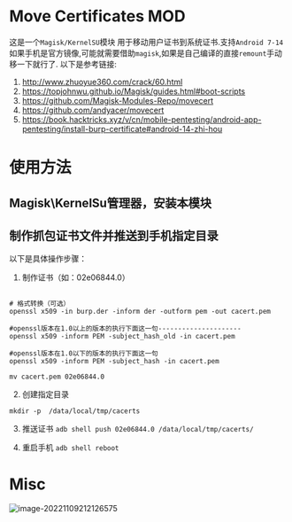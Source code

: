# Move Certificates MOD
这是一个`Magisk/KernelSU`模块 用于移动用户证书到系统证书.支持`Android 7-14`
如果手机是官方镜像,可能就需要借助`magisk`,如果是自己编译的直接`remount`手动移一下就行了.
以下是参考链接:
1. http://www.zhuoyue360.com/crack/60.html
2. https://topjohnwu.github.io/Magisk/guides.html#boot-scripts
3. https://github.com/Magisk-Modules-Repo/movecert
4. https://github.com/andyacer/movecert
5. https://book.hacktricks.xyz/v/cn/mobile-pentesting/android-app-pentesting/install-burp-certificate#android-14-zhi-hou 

# 使用方法

## Magisk\KernelSu管理器，安装本模块

## 制作抓包证书文件并推送到手机指定目录

以下是具体操作步骤：

1. 制作证书（如：02e06844.0）
```shell

# 格式转换（可选）
openssl x509 -in burp.der -inform der -outform pem -out cacert.pem

#openssl版本在1.0以上的版本的执行下面这一句---------------------
openssl x509 -inform PEM -subject_hash_old -in cacert.pem

#openssl版本在1.0以下的版本的执行下面这一句
openssl x509 -inform PEM -subject_hash -in cacert.pem

mv cacert.pem 02e06844.0

```
2. 创建指定目录
```shell
mkdir -p  /data/local/tmp/cacerts
```
3. 推送证书
   `adb shell push 02e06844.0 /data/local/tmp/cacerts/`

4. 重启手机
   `adb shell reboot`

# Misc

![image-20221109212126575](README.assets/image-20221109212126575.png)
